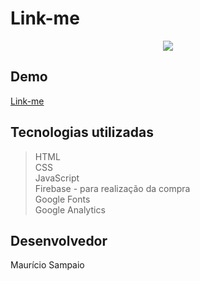 ﻿# Link-me

<p align="center">
  <img src="http://apexensino.com.br/wp-content/uploads/2017/11/html-css-javascript.jpg">
</p>

## Demo

[Link-me](https://mausampaio.github.io/moviestore/)

## Tecnologias utilizadas

> HTML  
> CSS  
> JavaScript  
> Firebase - para realização da compra  
> Google Fonts  
> Google Analytics  

## Desenvolvedor

Maurício Sampaio
